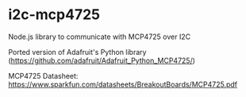 # i2c-mcp4725
Node.js library to communicate with MCP4725 over I2C

Ported version of Adafruit's Python library (https://github.com/adafruit/Adafruit_Python_MCP4725/)

MCP4725 Datasheet: https://www.sparkfun.com/datasheets/BreakoutBoards/MCP4725.pdf
